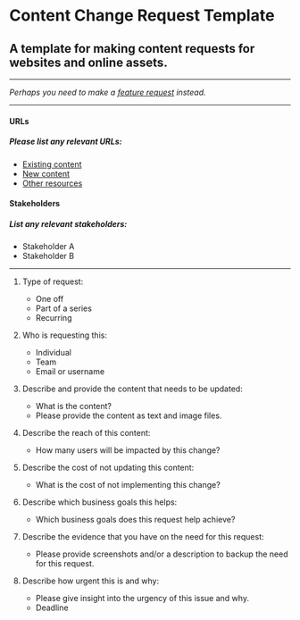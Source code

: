 # Content Change Request Template

## A template for making content requests for websites and online assets.
---

_Perhaps you need to make a [feature request](/feature-request.md) instead._

---

#### URLs
##### Please list any relevant URLs:
   * [Existing content](#)
   * [New content](#)
   * [Other resources]()

#### Stakeholders
##### List any relevant stakeholders:
   * Stakeholder A
   * Stakeholder B

---

1. Type of request:
    * One off
    * Part of a series
    * Recurring

2. Who is requesting this:
    * Individual
    * Team
    * Email or username

3. Describe and provide the content that needs to be updated:
    * What is the content?
    * Please provide the content as text and image files.

4. Describe the reach of this content:
    * How many users will be impacted by this change?

5. Describe the cost of not updating this content:
    * What is the cost of not implementing this change?

6. Describe which business goals this helps:
    * Which business goals does this request help achieve?

7. Describe the evidence that you have on the need for this request:
    * Please provide screenshots and/or a description to backup the need for this request.

9. Describe how urgent this is and why:
    * Please give insight into the urgency of this issue and why.
    * Deadline

